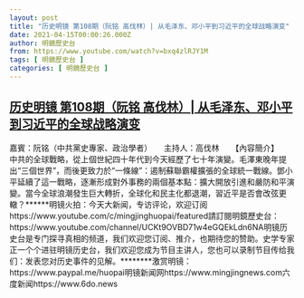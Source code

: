 ```yaml
---
layout: post
title: "历史明镜 第108期（阮铭 高伐林）| 从毛泽东、邓小平到习近平的全球战略演变"
date: 2021-04-15T00:00:26.000Z
author: 明鏡歷史台
from: https://www.youtube.com/watch?v=bxq4zlRJY1M
tags: [ 明鏡歷史台 ]
categories: [ 明鏡歷史台 ]
---
```

<!--1618444826000-->
[历史明镜 第108期（阮铭 高伐林）| 从毛泽东、邓小平到习近平的全球战略演变](https://www.youtube.com/watch?v=bxq4zlRJY1M)
------

<div>
嘉賓：阮铭（中共黨史專家、政治學者）　　主持人：高伐林　　【內容簡介】　　中共的全球戰略，從上個世紀四十年代到今天經歷了七十年演變。毛澤東晚年提出“三個世界”，而後更致力於“一條線”：遏制蘇聯霸權擴張的全球統一戰線。鄧小平延續了這一戰略，逐漸形成對外事務的兩個基本點：擴大開放引進和嚴防和平演變。當今全球浪潮發生巨大轉折，全球化和民主化都退潮，習近平是否會改弦更轍？******明镜火拍：今天大新闻，专访评论，欢迎订阅https://www.youtube.com/c/mingjinghuopai/featured請訂閱明鏡歷史台：https://www.youtube.com/channel/UCKt9OVBD71w4eGQEkLdn6NA明镜历史台是专门探寻真相的频道，我们欢迎您订阅、推介，也期待您的赞助。史学专家正一个个进驻明镜历史台，我们欢迎您成为节目主讲人，您也可以录制节目传给我们：发表您对历史事件的见解。********激赏明镜：https://www.paypal.me/huopai明镜新闻网https://www.mingjingnews.com六度新闻https://www.6do.news
</div>
